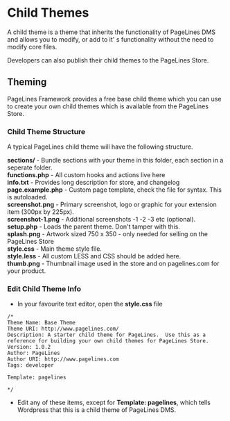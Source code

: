 # Child Themes #

A child theme is a theme that inherits the functionality of PageLines DMS and allows you to modify, or add to it' s functionality without the need to modify core files.

Developers can also publish their child themes to the PageLines Store.

## Theming ##

PageLines Framework provides a free base child theme which you can use to create your own child themes which is available from the PageLines Store.

### Child Theme Structure ###

A typical PageLines child theme will have the following structure.

**sections/**			- Bundle sections with your theme in this folder, each section in a seperate folder.  
**functions.php**		- All custom hooks and actions live here  
**info.txt**			- Provides long description for store, and changelog  
**page.example.php**	- Custom page template, check the file for syntax. This is autoloaded.  
**screenshot.png**		- Primary screenshot, logo or graphic for your extension item (300px by 225px).  
**screenshot-1.png**	- Additional screenshots -1 -2 -3 etc (optional).  
**setup.php**			- Loads the parent theme. Don't tamper with this.  
**splash.png**			- Artwork sized 750 x 350 - only needed for selling on the PageLines Store  
**style.css**			- Main theme style file.  
**style.less**			- All custom LESS and CSS should be added here.  
**thumb.png**			- Thumbnail image used in the store and on pagelines.com for your product.  

### Edit Child Theme Info ###

* In your favourite text editor, open the **style.css** file

~~~ .php
/*  
Theme Name: Base Theme
Theme URI: http://www.pagelines.com/
Description: A starter child theme for PageLines.  Use this as a reference for building your own child themes for PageLines Store.
Version: 1.0.2
Author: PageLines
Author URI: http://www.pagelines.com
Tags: developer

Template: pagelines

*/
~~~

* Edit any of these items, except for **Template: pagelines**, which tells Wordpress that this is a child theme of PageLines DMS.